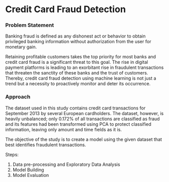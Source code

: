 # Credit Card Fraud Detection

### Problem Statement

Banking fraud is defined as any dishonest act or behavior to obtain privileged banking information without authorization from the user for monetary gain. 

Retaining profitable customers takes the top priority for most banks and credit card fraud is a significant threat to this goal. The rise in digital payment platforms is leading to an exorbitant rise in fraudulent transactions that threaten the sanctity of these banks and the trust of customers. Thereby, credit card fraud detection using machine learning is not just a trend but a necessity to proactively monitor and deter its occurrence. 

### Approach
The dataset used in this study contains credit card transactions for September 2013 by several European cardholders. The dataset, however, is heavily unbalanced; only 0.172% of all transactions are classified as fraud and its features had been transformed using PCA to protect classified information, leaving only amount and time fields as it is. 

The objective of the study is to create a model using the given dataset that best identifies fraudulent transactions.

Steps:
1.	Data pre-processing and Exploratory Data Analysis
2.	Model Building
3.	Model Evaluation
